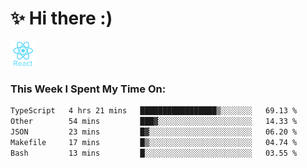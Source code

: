 <h1 align="left">✨ Hi there :)</h1>

  <a href="https://reactjs.org/" target="_blank" rel="noreferrer">   
    <img src="https://raw.githubusercontent.com/devicons/devicon/master/icons/react/react-original-wordmark.svg" alt="react" width="40"     
    height="40"/></a>
 
<h3 align="left">This Week I Spent My Time On:</h3>
<!--START_SECTION:waka-->

```txt
TypeScript   4 hrs 21 mins   █████████████████▒░░░░░░░   69.13 %
Other        54 mins         ███▓░░░░░░░░░░░░░░░░░░░░░   14.33 %
JSON         23 mins         █▓░░░░░░░░░░░░░░░░░░░░░░░   06.20 %
Makefile     17 mins         █▒░░░░░░░░░░░░░░░░░░░░░░░   04.74 %
Bash         13 mins         █░░░░░░░░░░░░░░░░░░░░░░░░   03.55 %
```

<!--END_SECTION:waka-->

